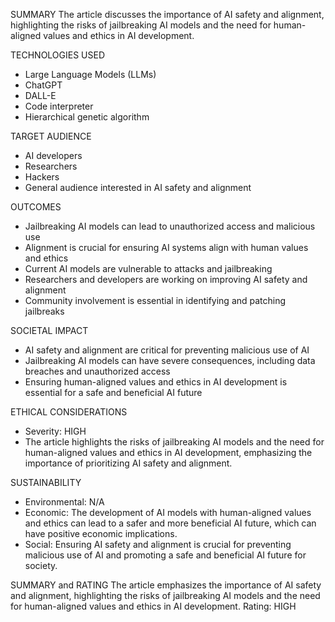 SUMMARY
The article discusses the importance of AI safety and alignment, highlighting the risks of jailbreaking AI models and the need for human-aligned values and ethics in AI development.

TECHNOLOGIES USED
- Large Language Models (LLMs)
- ChatGPT
- DALL-E
- Code interpreter
- Hierarchical genetic algorithm

TARGET AUDIENCE
- AI developers
- Researchers
- Hackers
- General audience interested in AI safety and alignment

OUTCOMES
- Jailbreaking AI models can lead to unauthorized access and malicious use
- Alignment is crucial for ensuring AI systems align with human values and ethics
- Current AI models are vulnerable to attacks and jailbreaking
- Researchers and developers are working on improving AI safety and alignment
- Community involvement is essential in identifying and patching jailbreaks

SOCIETAL IMPACT
- AI safety and alignment are critical for preventing malicious use of AI
- Jailbreaking AI models can have severe consequences, including data breaches and unauthorized access
- Ensuring human-aligned values and ethics in AI development is essential for a safe and beneficial AI future

ETHICAL CONSIDERATIONS
- Severity: HIGH
- The article highlights the risks of jailbreaking AI models and the need for human-aligned values and ethics in AI development, emphasizing the importance of prioritizing AI safety and alignment.

SUSTAINABILITY
- Environmental: N/A
- Economic: The development of AI models with human-aligned values and ethics can lead to a safer and more beneficial AI future, which can have positive economic implications.
- Social: Ensuring AI safety and alignment is crucial for preventing malicious use of AI and promoting a safe and beneficial AI future for society.

SUMMARY and RATING
The article emphasizes the importance of AI safety and alignment, highlighting the risks of jailbreaking AI models and the need for human-aligned values and ethics in AI development. Rating: HIGH
